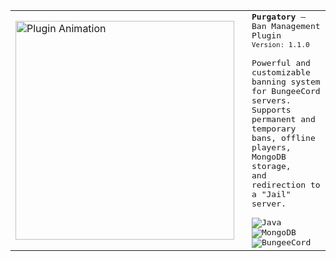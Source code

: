 <table align="center">
  <tr>
    <td style="vertical-align: middle;">
      <img src="https://64.media.tumblr.com/tumblr_m9j9swwdEh1rsnk57o1_500.gif" width="350" alt="Plugin Animation">
    </td>
    <td style="padding-left: 20px; vertical-align: middle;">
      <samp>
        <strong>Purgatory</strong> – Ban Management Plugin<br>
        <small>Version: <code>1.1.0</code></small><br><br>
        Powerful and customizable banning system for BungeeCord servers.<br>
        Supports permanent and temporary bans, offline players, MongoDB storage,<br>
        and redirection to a "Jail" server.<br><br>
        <img alt="Java" src="https://img.shields.io/badge/-Java-blue?style=for-the-badge&logo=java&logoColor=white">
        <img alt="MongoDB" src="https://img.shields.io/badge/-MongoDB-green?style=for-the-badge&logo=mongodb&logoColor=white">
        <img alt="BungeeCord" src="https://img.shields.io/badge/-BungeeCord-orange?style=for-the-badge">
      </samp>
    </td>
  </tr>
</table>
